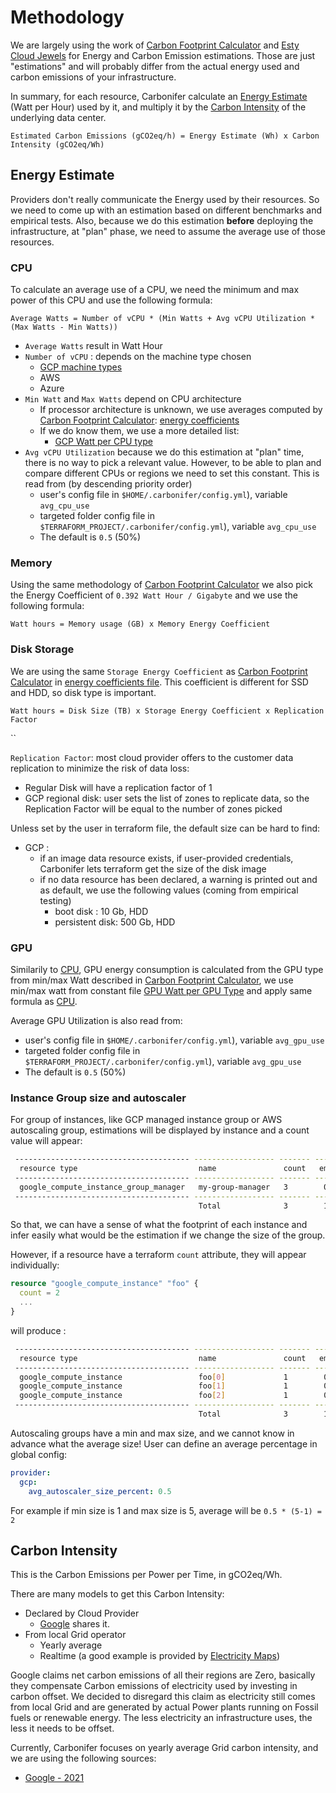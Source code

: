 # Methodology

We are largely using the work of [Carbon Footprint Calculator](https://www.cloudcarbonfootprint.org/docs/methodology/) and [Esty Cloud Jewels](https://www.etsy.com/codeascraft/cloud-jewels-estimating-kwh-in-the-cloud/) for Energy and Carbon Emission estimations.
Those are just "estimations" and will probably differ from the actual energy used and carbon emissions of your infrastructure.

In summary, for each resource, Carbonifer calculate an [Energy Estimate](#energy-estimate) (Watt per Hour) used by it, and multiply it by the [Carbon Intensity](#carbon-intensity) of the underlying data center.

```text
Estimated Carbon Emissions (gCO2eq/h) = Energy Estimate (Wh) x Carbon Intensity (gCO2eq/Wh)
```

## Energy Estimate

Providers don't really communicate the Energy used by their resources. So we need to come up with an estimation based on different benchmarks and empirical tests. Also, because we do this estimation **before** deploying the infrastructure, at "plan" phase, we need to assume the average use of those resources.

### CPU

To calculate an average use of a CPU, we need the minimum and max power of this CPU and use the following formula:

```text
Average Watts = Number of vCPU * (Min Watts + Avg vCPU Utilization * (Max Watts - Min Watts))
```

- `Average Watts` result in Watt Hour
- `Number of vCPU` : depends on the machine type chosen
  - [GCP machine types](../internal/data/data/gcp_instances.json) 
  - AWS
  - Azure
- `Min Watt` and `Max Watts` depend on CPU architecture
  - If processor architecture is unknown, we use averages computed by [Carbon Footprint Calculator](https://www.cloudcarbonfootprint.org/docs/methodology/#appendix-i-energy-coefficients): [energy coefficients](../internal/data/data/energy_coefficients.json)
  - If we do know them, we use a more detailed list:
    - [GCP Watt per CPU type](../internal/data/data/gcp_watt_cpu.csv)
- `Avg vCPU Utilization` because we do this estimation at "plan" time, there is no way to pick a relevant value. However, to be able to plan and compare different CPUs or regions we need to set this constant. This is read from (by descending priority order)
  - user's config file in `$HOME/.carbonifer/config.yml`), variable `avg_cpu_use`
  - targeted folder config file in `$TERRAFORM_PROJECT/.carbonifer/config.yml`), variable `avg_cpu_use`
  - The default is `0.5` (50%)

### Memory

Using the same methodology of [Carbon Footprint Calculator](https://www.cloudcarbonfootprint.org/docs/methodology/#memory) we also pick the Energy Coefficient of `0.392 Watt Hour / Gigabyte` and we use the following formula:

```text
Watt hours = Memory usage (GB) x Memory Energy Coefficient
```

### Disk Storage

We are using the same `Storage Energy Coefficient` as [Carbon Footprint Calculator](https://www.cloudcarbonfootprint.org/docs/methodology/#storage) in [energy coefficients file](../internal/data/data/energy_coefficients.json). This coefficient is different for SSD and HDD, so disk type is important.

```text
Watt hours = Disk Size (TB) x Storage Energy Coefficient x Replication Factor
```

``

`Replication Factor`: most cloud provider offers to the customer data replication to minimize the risk of data loss:

- Regular Disk will have a replication factor of 1
- GCP regional disk: user sets the list of zones to replicate data, so the Replication Factor will be equal to the number of zones picked

Unless set by the user in terraform file, the default size can be hard to find:

- GCP :
  - if an image data resource exists, if user-provided credentials, Carbonifer lets terraform get the size of the disk image
  - if no data resource has been declared, a warning is printed out and as default, we use the following values (coming from empirical testing)
    - boot disk : 10 Gb, HDD
    - persistent disk: 500 Gb, HDD

### GPU

Similarily to [CPU](#cpu), GPU energy consumption is calculated from the GPU type from min/max Watt described in [Carbon Footprint Calculator](https://www.cloudcarbonfootprint.org/docs/methodology/#graphic-processing-units-gpus), we use min/max watt from constant file [GPU Watt per GPU Type](../internal/data/data/gpu_watt.csv) and apply same formula as [CPU](#cpu).

Average GPU Utilization is also read from:

- user's config file in `$HOME/.carbonifer/config.yml`), variable `avg_gpu_use`
- targeted folder config file in `$TERRAFORM_PROJECT/.carbonifer/config.yml`), variable `avg_gpu_use`
- The default is `0.5` (50%)

### Instance Group size and autoscaler

For group of instances, like GCP managed instance group or AWS autoscaling group, estimations will be displayed by instance and a count value will appear:

```bash
 --------------------------------------- ------------------ ------- ------------------------ 
  resource type                           name               count   emissions per instance  
 --------------------------------------- ------------------ ------- ------------------------ 
  google_compute_instance_group_manager   my-group-manager   3        0.5568 gCO2eq/h        
 --------------------------------------- ------------------ ------- ------------------------ 
                                          Total              3        1.6704 gCO2eq/h        
```

So that, we can have a sense of what the footprint of each instance and infer easily what would be the estimation if we change the size of the group.

However, if a resource have a terraform `count` attribute, they will appear individually:

```terraform
resource "google_compute_instance" "foo" {
  count = 2
  ...
}
```

will produce :

```bash
 --------------------------------------- ------------------ ------- ------------------------ 
  resource type                           name               count   emissions per instance  
 --------------------------------------- ------------------ ------- ------------------------ 
  google_compute_instance                 foo[0]             1        0.5568 gCO2eq/h        
  google_compute_instance                 foo[1]             1        0.5568 gCO2eq/h        
  google_compute_instance                 foo[2]             1        0.5568 gCO2eq/h        
 --------------------------------------- ------------------ ------- ------------------------ 
                                          Total              3        1.6704 gCO2eq/h        
```

Autoscaling groups have a min and max size, and we cannot know in advance what the average size! User can define an average percentage in global config:

```yaml
provider:
  gcp:
    avg_autoscaler_size_percent: 0.5
```

For example if min size is 1 and max size is 5, average will be `0.5 * (5-1) = 2` 

## Carbon Intensity

This is the Carbon Emissions per Power per Time, in gCO2eq/Wh.

There are many models to get this Carbon Intensity:

- Declared by Cloud Provider
  - [Google](https://cloud.google.com/sustainability/region-carbon) shares it.
- From local Grid operator
  - Yearly average
  - Realtime (a good example is provided by [Electricity Maps](https://www.electricitymap.org/map))

Google claims net carbon emissions of all their regions are Zero, basically they compensate Carbon emissions of electricity used by investing in carbon offset. We decided to disregard this claim as electricity still comes from local Grid and are generated by actual Power plants running on Fossil fuels or renewable energy. The less electricity an infrastructure uses, the less it needs to be offset.

Currently, Carbonifer focuses on yearly average Grid carbon intensity, and we are using the following sources:

- [Google - 2021](https://github.com/GoogleCloudPlatform/region-carbon-info/blob/c154d6917e054d33380bb97098b7de8c0196a9f0/data/yearly/2021.csv)